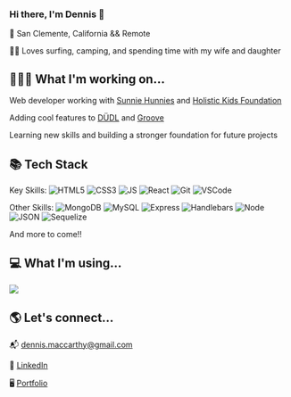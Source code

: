 ### Hi there, I'm Dennis 👋
📍 San Clemente, California && Remote 

🏄‍♂️ Loves surfing, camping, and spending time with my wife and daughter


## 👨🏼‍💻 What I'm working on...
Web developer working with [Sunnie Hunnies](https://sunniehunnies.co/) and [Holistic Kids Foundation](https://holistickidsfoundation.org)

Adding cool features to [DÜDL](https://github.com/dennismacc/DUDL-Game) and [Groove](https://github.com/dennismacc/Groove)

Learning new skills and building a stronger foundation for future projects 


## 📚 Tech Stack
Key Skills:
![HTML5](https://img.shields.io/badge/HTML5-E34F26?style=for-the-badge&logo=html5&logoColor=white)
![CSS3](https://img.shields.io/badge/CSS3-1572B6?style=for-the-badge&logo=css3&logoColor=white)
![JS](https://img.shields.io/badge/JavaScript-323330?style=for-the-badge&logo=javascript&logoColor=F7DF1E)
![React](https://img.shields.io/badge/React-20232A?style=for-the-badge&logo=react&logoColor=61DAFB)
![Git](https://img.shields.io/badge/GIT-E44C30?style=for-the-badge&logo=git&logoColor=white)
![VSCode](https://img.shields.io/badge/VSCode-0078D4?style=for-the-badge&logo=visual%20studio%20code&logoColor=white)


Other Skills:
![MongoDB](https://img.shields.io/badge/MongoDB-4EA94B?style=for-the-badge&logo=mongodb&logoColor=white)
![MySQL](https://img.shields.io/badge/MySQL-005C84?style=for-the-badge&logo=mysql&logoColor=white)
![Express](https://img.shields.io/badge/Express.js-000000?style=for-the-badge&logo=express&logoColor=white)
![Handlebars](https://img.shields.io/badge/Handlebars.js-f0772b?style=for-the-badge&logo=handlebarsdotjs&logoColor=black)
![Node](https://img.shields.io/badge/Node.js-339933?style=for-the-badge&logo=nodedotjs&logoColor=white)
![JSON](https://img.shields.io/badge/json-5E5C5C?style=for-the-badge&logo=json&logoColor=white)
![Sequelize](https://img.shields.io/badge/Sequelize-52B0E7?style=for-the-badge&logo=Sequelize&logoColor=white)


And more to come!!




## 💻 What I'm using...

![](https://github-readme-stats.vercel.app/api/top-langs/?username=dennismacc&layout=compact)


## 🌎 Let's connect...
📬 dennis.maccarthy@gmail.com

👤 [LinkedIn](https://www.linkedin.com/in/dennismacc/)

🖥 [Portfolio](https://dennismacc.github.io)
